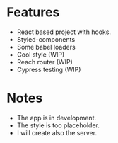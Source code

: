 # Features
- React based project with hooks.
- Styled-components
- Some babel loaders
- Cool style (WIP)
- Reach router (WIP)
- Cypress testing (WIP)

# Notes
- The app is in development.
- The style is too placeholder.
- I will create also the server.